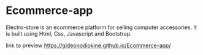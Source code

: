 # Ecommerce-app
Electro-store is an ecommerce platform  for selling  computer accessories. It is built using Html, Css, Javascript and Bootstrap.

link to preview
https://gideonodiokine.github.io/Ecommerce-app/
